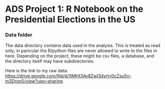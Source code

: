 # ADS Project 1:  R Notebook on the Presidential Elections in the US

### Data folder

The data directory contains data used in the analysis. This is treated as read only; in paricular the R/python files are never allowed to write to the files in here. Depending on the project, these might be csv files, a database, and the directory itself may have subdirectories.

Here is the link to my raw data: https://drive.google.com/file/d/1IMHt3Av8ZwI3dyrty0cZsu5n-m3Drpn5/view?usp=sharing
